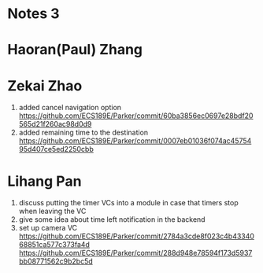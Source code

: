 # Notes 3
# Haoran(Paul) Zhang


# Zekai Zhao
1. added cancel navigation option https://github.com/ECS189E/Parker/commit/60ba3856ec0697e28bdf20565d21f260ac98d0d9
2. added remaining time to the destination https://github.com/ECS189E/Parker/commit/0007eb01036f074ac4575495d407ce5ed2250cbb

# Lihang Pan  
1. discuss putting the timer VCs into a module in case that timers stop when leaving the VC  
2. give some idea about time left notification in the backend  
3. set up camera VC 
https://github.com/ECS189E/Parker/commit/2784a3cde8f023c4b4334068851ca577c373fa4d  
https://github.com/ECS189E/Parker/commit/288d948e78594f173d5937bb08771562c9b2bc5d  
